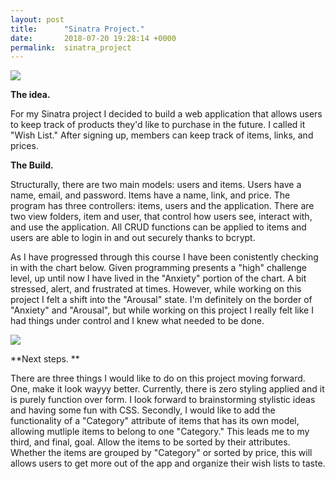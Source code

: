 ```yaml
---
layout: post
title:      "Sinatra Project."
date:       2018-07-20 19:28:14 +0000
permalink:  sinatra_project
---
```



![](http://www.sashashantel.com/wp-content/uploads/2015/12/Wish-List-2016.jpg)

**The idea.**

For my Sinatra project I decided to build a web application that allows users to keep track of products they'd like to purchase in the future. I called it "Wish List." After signing up, members can keep track of items, links, and prices. 

**The Build.**

Structurally, there are two main models: users and items. Users have a name, email, and password. Items have a name, link, and price. The program has three controllers: items, users and the application. There are two view folders, item and user, that control how users see, interact with, and use the application. All CRUD functions can be applied to items and users are able to login in and out securely thanks to bcrypt. 

As I have progressed through this course I have been conistently checking in with the chart below. Given programming presents a "high" challenge level, up until now I have lived in the "Anxiety" portion of the chart. A bit stressed, alert, and frustrated at times. However, while working on this project I felt a shift into the "Arousal" state. I'm definitely on the border of "Anxiety" and "Arousal", but while working on this project I really felt like I had things under control and I knew what needed to be done. 

![](https://www.toolshero.com/wp-content/uploads/flow-model-mihaly-csikszentmihalyi-toolshero.png)


**Next steps. **

There are three things I would like to do on this project moving forward. One, make it look wayyy better. Currently, there is zero styling applied and it is purely function over form. I look forward to brainstorming stylistic ideas and having some fun with CSS. Secondly, I would like to add the functionality of a "Category" attribute of items that has its own model, allowing mutliple items to belong to one "Category." This leads me to my third, and final, goal. Allow the items to be sorted by their attributes. Whether the items are grouped by "Category" or sorted by price, this will allows users to get more out of the app and organize their wish lists to taste. 
